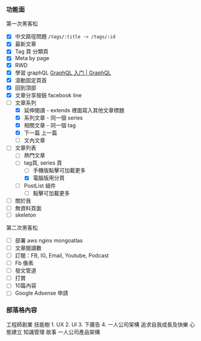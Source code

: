 ### 功能面
第一次黑客松
- [x] 中文路徑問題 `/tags/:title -> /tags/:id`
- [x] 最新文章
- [x] Tag 頁 分類頁
- [x] Meta by page
- [x] RWD
- [x] 學習 graphQL [GraphQL 入门 | GraphQL](https://graphql.cn/learn/)
- [x] 滾動固定頁首
- [x] 回到頂部
- [x] 文章分享按鈕 facebook line
- [ ] 文章系列
	- [x] 延伸閱讀 - extends 裡面寫入其他文章標題
	- [x] 系列文章 - 同一個 series
	- [x] 相關文章 - 同一個 tag
	- [x] 下一篇 上一篇
	- [ ] 文內文章
- [ ] 文章列表
	- [ ] 熱門文章
	- [ ] tag頁,  series 頁
		- [ ] 手機版點擊可加載更多
		- [x] 電腦版用分頁
	- [ ] PostList 組件
		- [ ] 點擊可加載更多
- [ ] 關於我
- [ ] 無資料頁面
- [ ] skeleton

第二次黑客松
- [ ] 部署 aws nginx mongoatlas
- [ ] 文章閱讀數
- [ ] 訂閱：FB, IG, Email, Youtube, Podcast
- [ ] Fb 像素
- [ ] 發文管道
- [ ] 打賞
- [ ] 10篇內容
- [ ] Google Adsense 申請

### 部落格內容
工程師創業
技能樹
	1. UX
	2. UI
	3. 下廣告
	4. 一人公司架構
追求自我成長及快樂
心態建立
知識管理
故事
一人公司產品架構